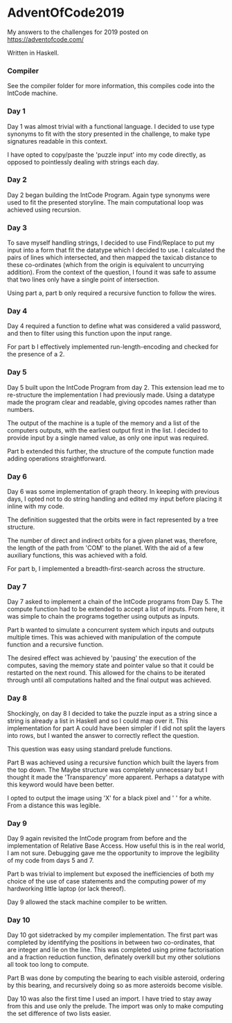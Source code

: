 # AdventOfCode2019

My answers to the challenges for 2019 posted on https://adventofcode.com/

Written in Haskell.

### Compiler

See the compiler folder for more information, this compiles code into the IntCode machine.

### Day 1

Day 1 was almost trivial with a functional language. I decided to use type synonyms to fit with the story presented in the challenge, to make type signatures readable in this context.

I have opted to copy/paste the 'puzzle input' into my code directly, as opposed to pointlessly dealing with strings each day.

### Day 2

Day 2 began building the IntCode Program. Again type synonyms were used to fit the presented storyline. The main computational loop was achieved using recursion. 

### Day 3

To save myself handling strings, I decided to use Find/Replace to put my input into a form that fit the datatype which I decided to use. I calculated the pairs of lines which intersected, and then mapped the taxicab distance to these co-ordinates (which from the origin is equivalent to uncurrying addition). From the context of the question, I found it was safe to assume that two lines only have a single point of intersection.

Using part a, part b only required a recursive function to follow the wires. 

### Day 4

Day 4 required a function to define what was considered a valid password, and then to filter using this function upon the input range.

For part b I effectively implemented run-length-encoding and checked for the presence of a 2.

### Day 5

Day 5 built upon the IntCode Program from day 2. This extension lead me to re-structure the implementation I had previously made. Using a datatype made the program clear and readable, giving opcodes names rather than numbers.

The output of the machine is a tuple of the memory and a list of the computers outputs, with the earliest output first in the list. I decided to provide input by a single named value, as only one input was required.

Part b extended this further, the structure of the compute function made adding operations straightforward.

### Day 6

Day 6 was some implementation of graph theory. In keeping with previous days, I opted not to do string handling and edited my input before placing it inline with my code.

The definition suggested that the orbits were in fact represented by a tree structure.

The number of direct and indirect orbits for a given planet was, therefore, the length of the path from 'COM' to the planet. With the aid of a few auxiliary functions, this was achieved with a fold.

For part b, I implemented a breadth-first-search across the structure. 

### Day 7

Day 7 asked to implement a chain of the IntCode programs from Day 5. The compute function had to be extended to accept a list of inputs. From here, it was simple to chain the programs together using outputs as inputs.

Part b wanted to simulate a concurrent system which inputs and outputs multiple times. This was achieved with manipulation of the compute function and a recursive function. 

The desired effect was achieved by 'pausing' the execution of the computes, saving the memory state and pointer value so that it could be restarted on the next round. This allowed for the chains to be iterated through until all computations halted and the final output was achieved.

### Day 8

Shockingly, on day 8 I decided to take the puzzle input as a string since a string is already a list in Haskell and so I could map over it. This implementation for part A could have been simpler if I did not split the layers into rows, but I wanted the answer to correctly reflect the question.

This question was easy using standard prelude functions.

Part B was achieved using a recursive function which built the layers from the top down. The Maybe structure was completely unnecessary but I thought it made the 'Transparency' more apparent. Perhaps a datatype with this keyword would have been better.

I opted to output the image using 'X' for a black pixel and ' ' for a white. From a distance this was legible.

### Day 9

Day 9 again revisited the IntCode program from before and the implementation of Relative Base Access. How useful this is in the real world, I am not sure. Debugging gave me the opportunity to improve the legibility of my code from days 5 and 7. 

Part b was trivial to implement but exposed the inefficiencies of both my choice of the use of case statements and the computing power of my hardworking little laptop (or lack thereof).

Day 9 allowed the stack machine compiler to be written.

### Day 10 

Day 10 got sidetracked by my compiler implementation. The first part was completed by identifying the positions in between two co-ordinates, that are integer and lie on the line. This was completed using prime factorisation and a fraction reduction function, definately overkill but my other solutions all took too long to compute.

Part B was done by computing the bearing to each visible asteroid, ordering by this bearing, and recursively doing so as more asteroids become visible.

Day 10 was also the first time I used an import. I have tried to stay away from this and use only the prelude. The import was only to make computing the set difference of two lists easier.
